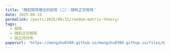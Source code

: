 ```yaml
---
title: '随机矩阵理论的研究（二）：随机正交矩阵'
date: 2025-06-15
permalink: /posts/2025/06/15/random-matrix-theory/
tags:
  - 矩阵
  - 随机正交矩阵
  - 独立同分布
paperurl: 'https://mengzhu0308.github.io/mengzhu0308.githup.io/files/blog/matrix-and-vector/2025-06-15-random-matrix-theory.pdf'
---
```

